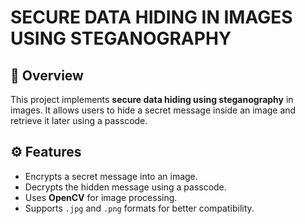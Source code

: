 # **SECURE DATA HIDING IN IMAGES USING STEGANOGRAPHY**

## 📌 **Overview**
This project implements **secure data hiding using steganography** in images. It allows users to hide a secret message inside an image and retrieve it later using a passcode.  

## ⚙️ **Features**
- Encrypts a secret message into an image.  
- Decrypts the hidden message using a passcode.  
- Uses **OpenCV** for image processing.  
- Supports `.jpg` and `.png` formats for better compatibility.  
